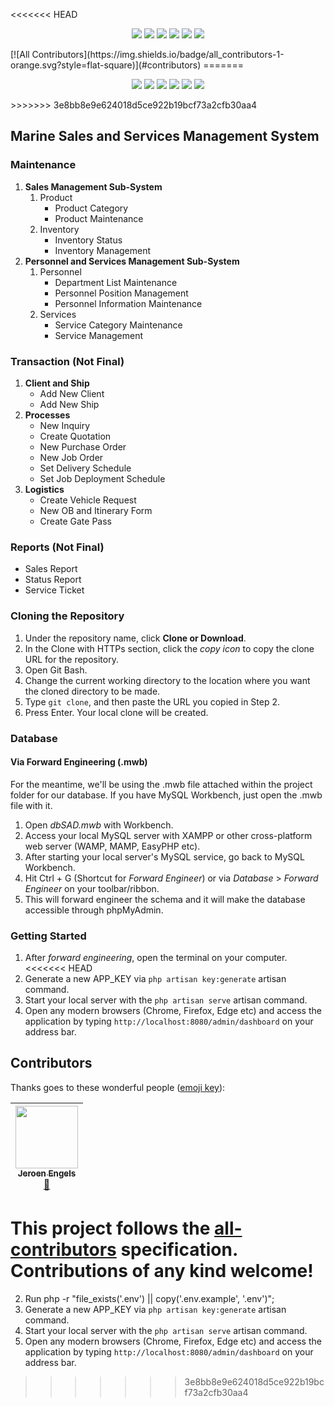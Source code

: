 <<<<<<< HEAD
<p align="center"><img src="https://img.shields.io/badge/phase-capstone-blue.svg"> <img src="https://img.shields.io/badge/estimated--progress-35%25-red.svg"></img> <a href=""><img src="https://img.shields.io/badge/issues-0-brightgreen.svg"></img></a> </img> <img src="https://img.shields.io/badge/maintenance-80%25-green.svg"></img> <img src="https://img.shields.io/badge/transactions-0%25-red.svg"></img> <img src="https://img.shields.io/badge/reports-0%25-red.svg"></img></p>
[![All Contributors](https://img.shields.io/badge/all_contributors-1-orange.svg?style=flat-square)](#contributors)
=======
<p align="center"><img src="https://img.shields.io/badge/phase-capstone-blue.svg"> <img src="https://img.shields.io/badge/estimated--progress-40%25-red.svg"></img> <a href="https://github.com/nardsqq/Wagon/issues"><img src="https://img.shields.io/badge/issues-1-brightgreen.svg"></img></a> </img> <img src="https://img.shields.io/badge/maintenance-80%25-green.svg"></img> <img src="https://img.shields.io/badge/transactions-10%25-red.svg"></img> <img src="https://img.shields.io/badge/reports-0%25-red.svg"></img></p>
>>>>>>> 3e8bb8e9e624018d5ce922b19bcf73a2cfb30aa4

## Marine Sales and Services Management System

### Maintenance
1. **Sales Management Sub-System**
    1. Product
        - Product Category
        - Product Maintenance
    2. Inventory
        - Inventory Status
        - Inventory Management
2. **Personnel and Services Management Sub-System**
    1. Personnel
        - Department List Maintenance
        - Personnel Position Management
        - Personnel Information Maintenance
    2. Services
        - Service Category Maintenance
        - Service Management

### Transaction (Not Final)
1. **Client and Ship**
    - Add New Client
    - Add New Ship
2. **Processes**
    - New Inquiry
    - Create Quotation
    - New Purchase Order
    - New Job Order
    - Set Delivery Schedule
    - Set Job Deployment Schedule
3. **Logistics**
    - Create Vehicle Request
    - New OB and Itinerary Form
    - Create Gate Pass

### Reports (Not Final)
   - Sales Report
   - Status Report
   - Service Ticket

### Cloning the Repository
1. Under the repository name, click **Clone or Download**.
2. In the Clone with HTTPs section, click the *copy icon* to copy the clone URL for the repository.
3. Open Git Bash.
4. Change the current working directory to the location where you want the cloned directory to be made.
5. Type `git clone`, and then paste the URL you copied in Step 2.
6. Press Enter. Your local clone will be created.

### Database

#### Via Forward Engineering (.mwb)

For the meantime, we'll be using the .mwb file attached within the project folder for our database. If you have MySQL Workbench, just open the .mwb file with it.

1. Open *dbSAD.mwb* with Workbench.
2. Access your local MySQL server with XAMPP or other cross-platform web server (WAMP, MAMP, EasyPHP etc).
3. After starting your local server's MySQL service, go back to MySQL Workbench.
4. Hit Ctrl + G (Shortcut for *Forward Engineer*) or via *Database* > *Forward Engineer* on your toolbar/ribbon.
5. This will forward engineer the schema and it will make the database accessible through phpMyAdmin.

### Getting Started

1. After *forward engineering*, open the terminal on your computer.
<<<<<<< HEAD
2. Generate a new APP_KEY via `php artisan key:generate` artisan command.
3. Start your local server with the `php artisan serve` artisan command.
4. Open any modern browsers (Chrome, Firefox, Edge etc) and access the application by typing `http://localhost:8080/admin/dashboard` on your address bar.

## Contributors

Thanks goes to these wonderful people ([emoji key](https://github.com/kentcdodds/all-contributors#emoji-key)):

<!-- ALL-CONTRIBUTORS-LIST:START - Do not remove or modify this section -->
| [<img src="https://avatars2.githubusercontent.com/u/3869412?v=3" width="100px;"/><br /><sub>Jeroen Engels</sub>](https://github.com/jfmengels)<br />[📖](https://github.com/nardsqq/Wagon/commits?author=jfmengels "Documentation") |
| :---: |
<!-- ALL-CONTRIBUTORS-LIST:END -->

This project follows the [all-contributors](https://github.com/kentcdodds/all-contributors) specification. Contributions of any kind welcome!
=======
2. Run php -r "file_exists('.env') || copy('.env.example', '.env')";
3. Generate a new APP_KEY via `php artisan key:generate` artisan command.
4. Start your local server with the `php artisan serve` artisan command.
5. Open any modern browsers (Chrome, Firefox, Edge etc) and access the application by typing `http://localhost:8080/admin/dashboard` on your address bar.

>>>>>>> 3e8bb8e9e624018d5ce922b19bcf73a2cfb30aa4
